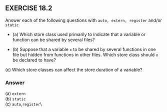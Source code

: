 ## EXERCISE 18.2
Answer each of the following questions with `auto, extern, register` and/or `static`

- (a) Which store class used primarily to indicate that a variable or function can be shared by several files?

- (b) Suppose that a variable `x` to be shared by several functions in one file but hidden from functions in other files. Which store class should `x` be declared to have?

(c\) Which store classes can affect the store duration of a variable?

### Answer
 (a) `extern`\
 (b) `static`\
 (c) `auto`,`register`\
